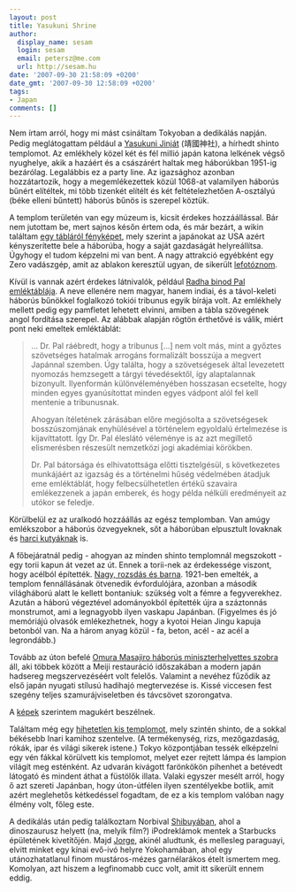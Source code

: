 ```yaml
---
layout: post
title: Yasukuni Shrine
author:
  display_name: sesam
  login: sesam
  email: petersz@me.com
  url: http://sesam.hu
date: '2007-09-30 21:58:09 +0200'
date_gmt: '2007-09-30 12:58:09 +0200'
tags:
- Japan
comments: []
---
```


Nem írtam arról, hogy mi mást csináltam Tokyoban a dedikálás napján. Pedig meglátogattam például a [Yasukuni Jinját](http://en.wikipedia.org/wiki/Yasukuni_Jinja) (靖國神社), a hírhedt shinto templomot. Az emlékhely közel két és fél millió japán katona lelkének végső nyughelye, akik a hazáért és a császárért haltak meg háborúkban 1951-ig bezárólag. Legalábbis ez a party line. Az igazsághoz azonban hozzátartozik, hogy a megemlékezettek közül 1068-at valamilyen háborús bűnért elítéltek, mi több tizenkét elítélt és két feltételezhetően A-osztályú (béke elleni bűntett) háborús bűnös is szerepel köztük.

A templom területén van egy múzeum is, kicsit érdekes hozzáállással. Bár nem jutottam be, mert sajnos későn értem oda, és már bezárt, a wikin találtam [egy tábláról fényképet](http://en.wikipedia.org/wiki/Image:Slanted.jpg), mely szerint a japánokat az USA azért kényszerítette bele a háborúba, hogy a saját gazdaságát helyreállítsa. Úgyhogy el tudom képzelni mi van bent. A nagy attrakció egyébként egy Zero vadászgép, amit az ablakon keresztül ugyan, de sikerült [lefotóznom](http://sesam.hu/.gallery/yasukuni/dsc05285).

Kívül is vannak azért érdekes látnivalók, például [Radha binod Pal emléktáblája](http://sesam.hu/.gallery/yasukuni/dsc05281). A neve ellenére nem magyar, hanem indiai, és a távol-keleti háborús bűnökkel foglalkozó tokiói tribunus egyik bírája volt. Az emlékhely mellett pedig egy pamfletet lehetett elvinni, amiben a tábla szövegének angol fordítása szerepel. Az alábbak alapján rögtön érthetővé is válik, miért pont neki emeltek emléktáblát:

> ... Dr. Pal ráébredt, hogy a tribunus [...] nem volt más, mint a győztes szövetséges hatalmak arrogáns formalizált bosszúja a megvert Japánnal szemben. Úgy találta, hogy a szövetségesek által levezetett nyomozás hemzsegett a tárgyi tévedésektől, így alaptalannak bizonyult. Ilyenformán különvéleményében hosszasan ecsetelte, hogy minden egyes gyanúsítottat minden egyes vádpont alól fel kell mentenie a tribunusnak.
> 
> Ahogyan ítéletének zárásában előre megjósolta a szövetségesek bosszúszomjának enyhülésével a történelem egyoldalú értelmezése is kijavíttatott. Így Dr. Pal éleslátó véleménye is az azt megillető elismerésben részesült nemzetközi jogi akadémiai körökben.
> 
> Dr. Pal bátorsága és elhivatottsága előtti tisztelgésül, s következetes munkájáért az igazság és a történelmi hűség védelmében átadjuk eme emléktáblát, hogy felbecsülhetetlen értékű szavaira emlékezzenek a japán emberek, és hogy példa nélküli eredményeit az utókor se feledje.

Körülbelül ez az uralkodó hozzáállás az egész templomban. Van amúgy emlékszobor a háborús özvegyeknek, sőt a háborúban elpusztult lovaknak és [harci kutyáknak](http://sesam.hu/.gallery/yasukuni/dsc05278) is.

A főbejáratnál pedig - ahogyan az minden shinto templomnál megszokott - egy torii kapun át vezet az út. Ennek a torii-nek az érdekessége viszont, hogy acélból építették. [Nagy, rozsdás és barna](http://sesam.hu/.gallery/yasukuni/dsc05301). 1921-ben emelték, a templom fennállásának ötvenedik évfordulójára, azonban a második világháború alatt le kellett bontaniuk: szükség volt a fémre a fegyverekhez. Azután a háború végeztével adományokból építették újra a száztonnás monstrumot, ami a legnagyobb ilyen vaskapu Japánban. (Figyelmes és jó memóriájú olvasók emlékezhetnek, hogy a kyotoi Heian Jingu kapuja betonból van. Na a három anyag közül - fa, beton, acél - az acél a legrondább.)

Tovább az úton befelé [Omura Masajiro háborús miniszterhelyettes szobra](http://sesam.hu/.gallery/yasukuni/dsc05296) áll, aki többek között a Meiji restauráció időszakában a modern japán hadsereg megszervezéséért volt felelős. Valamint a nevéhez fűződik az első japán nyugati stílusú hadihajó megtervezése is. Kissé viccesen fest szegény teljes szamurájviseletben és távcsövet szorongatva.

A [képek](http://sesam.hu/.gallery/yasukuni) szerintem magukért beszélnek.

Találtam még egy [hihetetlen kis templomot](http://sesam.hu/.gallery/yasukuni/dsc05304), mely szintén shinto, de a sokkal békésebb Inari kamihoz szentelve. (A termékenység, rizs, mezőgazdaság, rókák, ipar és világi sikerek istene.) Tokyo központjában tessék elképzelni egy vén fákkal körülvett kis templomot, melyet ezer rejtett lámpa és lampion világít meg esténként. Az udvarán kivágott farönkökön pihenhet a betévedt látogató és mindent áthat a füstölők illata. Valaki egyszer mesélt arról, hogy ő azt szereti Japánban, hogy úton-útfélen ilyen szentélyekbe botlik, amit azért meglehetős kétkedéssel fogadtam, de ez a kis templom valóban nagy élmény volt, főleg este.

A dedikálás után pedig találkoztam Norbival [Shibuyában](http://sesam.hu/.gallery/yasukuni/dsc05322), ahol a dinoszaurusz helyett (na, melyik film?) iPodreklámok mentek a Starbucks épületének kivetítőjén. Majd [Jorge](http://sesam.hu/.gallery/yasukuni/dsc05329), akinél aludtunk, és mellesleg paraguayi, elvitt minket egy kínai evő-ivó helyre Yokohamában, ahol egy utánozhatatlanul finom mustáros-mézes garnélarákos ételt ismertem meg. Komolyan, azt hiszem a legfinomabb cucc volt, amit itt sikerült ennem eddig.
